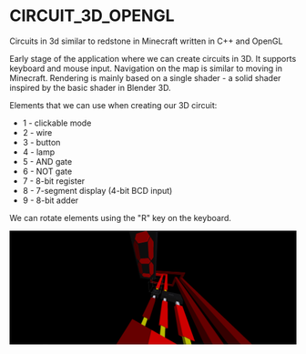 # CIRCUIT_3D_OPENGL
Circuits in 3d similar to redstone in Minecraft written in C++ and OpenGL

Early stage of the application where we can create circuits in 3D. It supports keyboard and mouse input. Navigation on the map is similar to moving in Minecraft. Rendering is mainly based on a single shader - a solid shader inspired by the basic shader in Blender 3D.

Elements that we can use when creating our 3D circuit:
* 1 - clickable mode
* 2 - wire
* 3 - button
* 4 - lamp
* 5 - AND gate
* 6 - NOT gate
* 7 - 8-bit register
* 8 - 7-segment display (4-bit BCD input)
* 9 - 8-bit adder

We can rotate elements using the "R" key on the keyboard.

![alt text](https://github.com/matrix6222/CIRCUIT_3D_OPENGL/blob/master/example.png)
